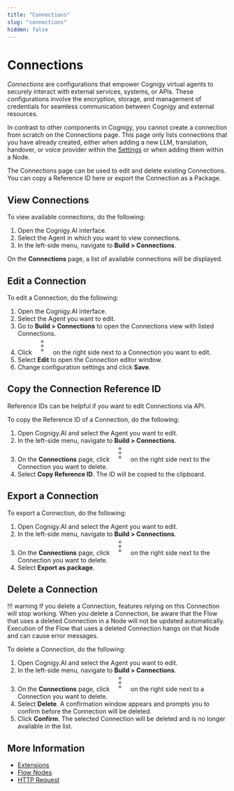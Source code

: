 ```yaml
---
title: "Connections" 
slug: "connections" 
hidden: false 
---
```


# Connections

_Connections_ are configurations that empower Cognigy virtual agents to securely interact with external services, systems, or APIs. These configurations involve the encryption, storage, and management of credentials for seamless communication between Cognigy and external resources.

In contrast to other components in Cognigy, you cannot create a connection from scratch on the Connections page.
This page only lists connections that you have already created,
either when adding a new LLM, translation, handover,
or voice provider within the [Settings](../manage/settings.md) or when adding them within a Node.

The Connections page can be used to edit and delete existing Connections.
You can copy a Reference ID here or export the Connection as a Package.

## View Connections

To view available connections, do the following:

1. Open the Cognigy.AI interface.
2. Select the Agent in which you want to view connections. 
3. In the left-side menu, navigate to **Build > Connections**.

On the **Connections** page, a list of available connections will be displayed.

## Edit a Connection

To edit a Connection, do the following:

1. Open the Cognigy.AI interface.
2. Select the Agent you want to edit. 
3. Go to **Build > Connections** to open the Connections view with listed Connections. 
4. Click ![vertical-ellipsis](../../../assets/icons/vertical-ellipsis.svg) on the right side next to a Connection you want to edit. 
5. Select **Edit** to open the Connection editor window. 
6. Change configuration settings and click **Save**. 

## Copy the Connection Reference ID

Reference IDs can be helpful if you want to edit Connections via API.

To copy the Reference ID of a Connection, do the following:

1. Open Cognigy.AI and select the Agent you want to edit.
2. In the left-side menu, navigate to **Build > Connections**.
3. On the **Connections** page, click ![vertical-ellipsis](../../../assets/icons/vertical-ellipsis.svg) on the right side next to the Connection you want to delete.
4. Select **Copy Reference ID**. The ID will be copied to the clipboard.

## Export a Connection

To export a Connection, do the following:

1. Open Cognigy.AI and select the Agent you want to edit.
2. In the left-side menu, navigate to **Build > Connections**.
3. On the **Connections** page, click ![vertical-ellipsis](../../../assets/icons/vertical-ellipsis.svg) on the right side next to the Connection you want to delete.
4. Select **Export as package**.  

## Delete a Connection

!!! warning
    If you delete a Connection, features relying on this Connection will stop working. When you delete a Connection, be aware that the Flow that uses a deleted Connection in a Node will not be updated automatically. Execution of the Flow that uses a deleted Connection hangs on that Node and can cause error messages.

To delete a Connection, do the following:

1. Open Cognigy.AI and select the Agent you want to edit.
2. In the left-side menu, navigate to **Build > Connections**.
3. On the **Connections** page, click ![vertical-ellipsis](../../../assets/icons/vertical-ellipsis.svg) on the right side next to a Connection you want to delete.
4. Select **Delete**. A confirmation window appears and prompts you to confirm before the Connection will be deleted.
5. Click **Confirm**. The selected Connection will be deleted and is no longer available in the list.

## More Information

- [Extensions](../../../ai/resources/manage/extensions.md)
- [Flow Nodes](../../../ai/flow-nodes/flow-nodes-overview.md)
- [HTTP Request](../../../ai/flow-nodes/services/http-request.md)